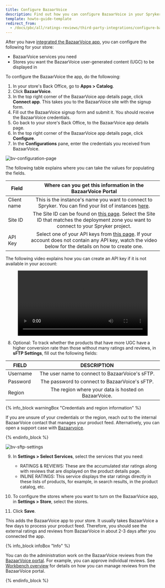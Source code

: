 ```yaml
---
title: Configure BazaarVoice
description: Find out how you can configure BazaarVoice in your Spryker shop
template: howto-guide-template 
redirect_from:
  - /docs/pbc/all/ratings-reviews/third-party-integrations/configure-bazaarvoice.html
---
```


After you have [integrated the BazaarVoice app](/docs/pbc/all/ratings-reviews/{{site.version}}/third-party-integrations/integrate-bazaarvoice.html), you can configure the following for your store:
- BazaarVoice services you need
- Stores you want the BazaarVoice  user-generated content (UGC) to be displayed in

To configure the BazaarVoice the app, do the followoing:

1. In your store's Back Office, go to **Apps&nbsp;<span aria-label="and then">></span> Catalog**.
2. Click **BazaarVoice**.
3. In the top right corner of the BazaarVoice app details page, click **Connect app**.
   This takes you to the BazaarVoice site with the signup form.
4. Fill out the BazaarVoice signup form and submit it.
   You should receive the BazaarVoice credentials.
5. Go back to your store's Back Office, to the BazaarVoice app details page.
6. In the top right corner of the BazaarVoice app details page, click **Configure**.
7. In the **Configurations** pane, enter the credentials you received from BazaarVoice.

![bv-configuration-page](https://spryker.s3.eu-central-1.amazonaws.com/docs/pbc/all/ratings-reviews/third-party-integrations/configure-bazaarvoice/bv-config-page.png)

The following table explains where you can take the values for populating the fields.

<div class="width-100">

| Field   |      Where can you get this information in the BazaarVoice Portal      |
|----------|:-------------:|
| Client name | This is the instance's name you want to connect to Spryker. You can find your list of instances [here](https://portal.bazaarvoice.com/configurations/sitemanager/clientselector).|
| Site ID | The Site ID can be found on [this page](https://config.portal.bazaarvoice.com/siteManager). Select the Site ID that matches the deployment zone you want to connect to your Spryker project.   |
| API Key | Select one of your API keys from [this page](https://portal.bazaarvoice.com/developer-tools/api-keys). If your account does not contain any API key, watch the video below for the details on how to create one. |

</div>

The following video explains how you can create an API key if it is not available in your account:

<figure class="video_container">
    <video width="100%" height="auto" controls>
    <source src="https://spryker.s3.eu-central-1.amazonaws.com/docs/pbc/all/ratings-reviews/third-party-integrations/configure-bazaarvoice/bv-api-key-creation-process.mov" type="video/mp4">
  </video>
</figure>

8. Optional: To track whether the products that have more UGC have a higher conversion rate than those without many ratings and reviews, in **sFTP Settings**, fill out the following fields:

| FIELD    |                    DESCRIPTION                     |
|----------|:--------------------------------------------------:|
| Username |   The user name to connect to BazaarVoice's sFTP.   |
| Password |   The password to connect to BazaarVoice's sFTP.    |
| Region   | The region where your data is hosted on BazaarVoice. |

{% info_block warningBox "Credentials and region information" %}

If you are unsure of your credentials or the region, reach out to the internal BazaarVoice contact that manages your product feed. Alternatively, you can open a support case with [Bazaarvoice](https://support.bazaarvoice.com/).

{% endinfo_block %}

![bv-sftp-settings](https://spryker.s3.eu-central-1.amazonaws.com/docs/pbc/all/ratings-reviews/third-party-integrations/configure-bazaarvoice/bv-sftp-settings.png)

9. In **Settings&nbsp;<span aria-label="and then">></span> Select Services**, select the services that you need:
   - RATINGS & REVIEWS: These are the accumulated star ratings along with reviews that are displayed on the product details page.
   <!---- QUESTIONS & ANSWERS:--> 
   - INLINE RATINGS: This service displays the star ratings directly in these lists of products, for example, in search results, in the product catalog, etc.

10. To configure the stores where you want to turn on the BazaarVoice app, in **Settings&nbsp;<span aria-label="and then">></span> Store**, select the stores.

11. Click **Save**.

This adds the BazaarVoice app to your store. It usually takes BazaarVoice a few days to process your product feed. Therefore, you should see the external ratings and reviews from BazaarVoice in about 2-3 days after you connected the app.

{% info_block infoBox "Info" %}

You can do the administration work on the BazaarVoice reviews from the [BazaarVoice portal](https://portal.bazaarvoice.com/signin?ref=spryker-documentation). For example, you can approve individual reviews. See [Workbench overview](https://knowledge.bazaarvoice.com/wp-content/brandedge-pro-wb/en_US/basics/workbench_overview.html#log-in-to-workbench?ref=spryker-documentation) for details on how you can manage reviews from the BazaarVoice portal.

{% endinfo_block %}

